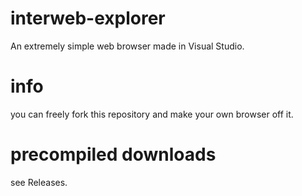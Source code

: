 # interweb-explorer
An extremely simple web browser made in Visual Studio.
# info
you can freely fork this repository and make your own browser off it.
# precompiled downloads
see Releases.

